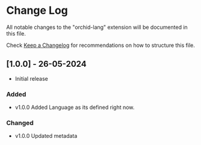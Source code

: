 # Change Log

All notable changes to the "orchid-lang" extension will be documented in this file.

Check [Keep a Changelog](http://keepachangelog.com/) for recommendations on how to structure this file.

## [1.0.0] - 26-05-2024

- Initial release

### Added

- v1.0.0 Added Language as its defined right now.

### Changed

- v1.0.0 Updated metadata
